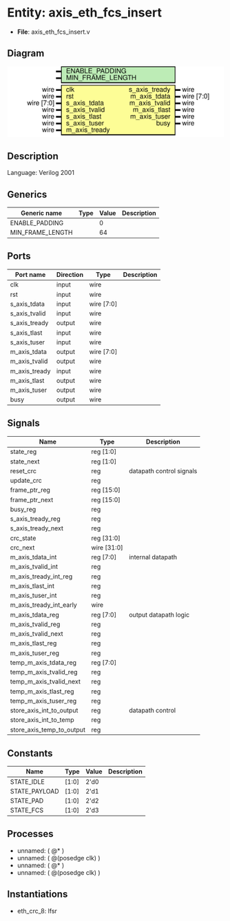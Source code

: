 # Entity: axis_eth_fcs_insert

- **File**: axis_eth_fcs_insert.v
## Diagram

![Diagram](axis_eth_fcs_insert.svg "Diagram")
## Description

Language: Verilog 2001
 
## Generics

| Generic name     | Type | Value | Description |
| ---------------- | ---- | ----- | ----------- |
| ENABLE_PADDING   |      | 0     |             |
| MIN_FRAME_LENGTH |      | 64    |             |
## Ports

| Port name     | Direction | Type       | Description |
| ------------- | --------- | ---------- | ----------- |
| clk           | input     | wire       |             |
| rst           | input     | wire       |             |
| s_axis_tdata  | input     | wire [7:0] |             |
| s_axis_tvalid | input     | wire       |             |
| s_axis_tready | output    | wire       |             |
| s_axis_tlast  | input     | wire       |             |
| s_axis_tuser  | input     | wire       |             |
| m_axis_tdata  | output    | wire [7:0] |             |
| m_axis_tvalid | output    | wire       |             |
| m_axis_tready | input     | wire       |             |
| m_axis_tlast  | output    | wire       |             |
| m_axis_tuser  | output    | wire       |             |
| busy          | output    | wire       |             |
## Signals

| Name                      | Type        | Description               |
| ------------------------- | ----------- | ------------------------- |
| state_reg                 | reg [1:0]   |                           |
| state_next                | reg [1:0]   |                           |
| reset_crc                 | reg         | datapath control signals  |
| update_crc                | reg         |                           |
| frame_ptr_reg             | reg [15:0]  |                           |
| frame_ptr_next            | reg [15:0]  |                           |
| busy_reg                  | reg         |                           |
| s_axis_tready_reg         | reg         |                           |
| s_axis_tready_next        | reg         |                           |
| crc_state                 | reg [31:0]  |                           |
| crc_next                  | wire [31:0] |                           |
| m_axis_tdata_int          | reg [7:0]   | internal datapath         |
| m_axis_tvalid_int         | reg         |                           |
| m_axis_tready_int_reg     | reg         |                           |
| m_axis_tlast_int          | reg         |                           |
| m_axis_tuser_int          | reg         |                           |
| m_axis_tready_int_early   | wire        |                           |
| m_axis_tdata_reg          | reg [7:0]   | output datapath logic     |
| m_axis_tvalid_reg         | reg         |                           |
| m_axis_tvalid_next        | reg         |                           |
| m_axis_tlast_reg          | reg         |                           |
| m_axis_tuser_reg          | reg         |                           |
| temp_m_axis_tdata_reg     | reg [7:0]   |                           |
| temp_m_axis_tvalid_reg    | reg         |                           |
| temp_m_axis_tvalid_next   | reg         |                           |
| temp_m_axis_tlast_reg     | reg         |                           |
| temp_m_axis_tuser_reg     | reg         |                           |
| store_axis_int_to_output  | reg         | datapath control          |
| store_axis_int_to_temp    | reg         |                           |
| store_axis_temp_to_output | reg         |                           |
## Constants

| Name          | Type  | Value | Description |
| ------------- | ----- | ----- | ----------- |
| STATE_IDLE    | [1:0] | 2'd0  |             |
| STATE_PAYLOAD | [1:0] | 2'd1  |             |
| STATE_PAD     | [1:0] | 2'd2  |             |
| STATE_FCS     | [1:0] | 2'd3  |             |
## Processes
- unnamed: ( @* )
- unnamed: ( @(posedge clk) )
- unnamed: ( @* )
- unnamed: ( @(posedge clk) )
## Instantiations

- eth_crc_8: lfsr
